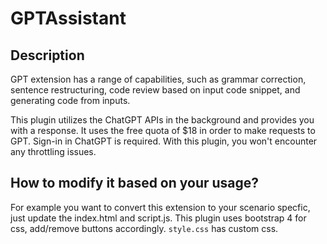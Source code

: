 # GPTAssistant

## Description
GPT extension has a range of capabilities, such as grammar correction, sentence restructuring, code review based on input code snippet, and generating code from inputs.

This plugin utilizes the ChatGPT APIs in the background and provides you with a response. It uses the free quota of $18 in order to make requests to GPT. Sign-in in ChatGPT is required. With this plugin, you won't encounter any throttling issues.

## How to modify it based on your usage? 

For example you want to convert this extension to your scenario specfic, just update the index.html and script.js. This plugin uses bootstrap 4 for css, add/remove buttons accordingly. `style.css` has custom css.
